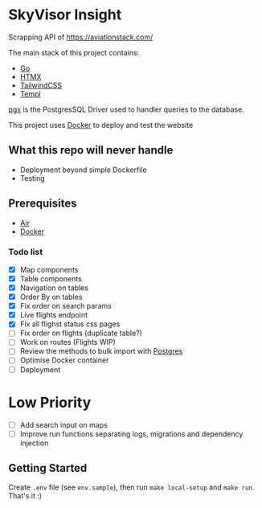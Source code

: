 # SkyVisor Insight

Scrapping API of https://aviationstack.com/

The main stack of this project contains:

- [Go](https://go.dev/)
- [HTMX](https://htmx.org/)
- [TailwindCSS](https://tailwindui.com/)
- [Templ](https://github.com/a-h/templ)

[pgx](https://github.com/jackc/pgx) is the PostgresSQL Driver used to handler queries to the database.

This project uses [Docker](https://www.docker.com/) to deploy and test the website

## What this repo will never handle

- Deployment beyond simple Dockerfile
- Testing

## Prerequisites

- [Air](https://github.com/cosmtrek/air)
- [Docker](https://docs.docker.com/get-started/)

### Todo list

- [x] Map components
- [x] Table components
- [x] Navigation on tables
- [x] Order By on tables
- [x] Fix order on search params
- [x] Live flights endpoint
- [x] Fix all flighst status css pages
- [ ] Fix order on flights (duplicate table?)
- [ ] Work on routes (Flights WIP)
- [ ] Review the methods to bulk import with [Postgres](https://www.postgresql.org/docs/current/sql-copy.html)
- [ ] Optimise Docker container
- [ ] Deployment

# Low Priority

- [ ] Add search input on maps
- [ ] Improve run functions separating logs, migrations and dependency injection

## Getting Started

Create `.env` file (see `env.sample`), then run `make local-setup` and `make run`. That's it :)
